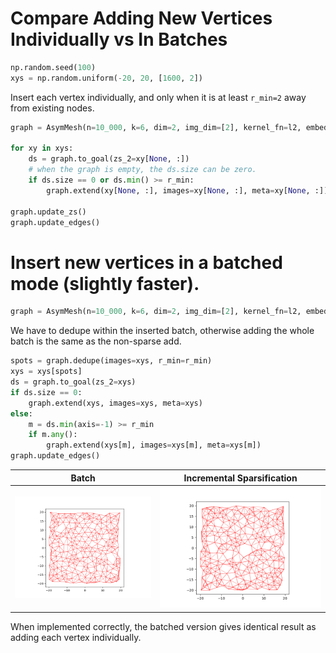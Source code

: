 
# Compare Adding New Vertices Individually vs In Batches

```python
np.random.seed(100)
xys = np.random.uniform(-20, 20, [1600, 2])
```

Insert each vertex individually, and only when it is at least `r_min=2` away 
from existing nodes.
```python
graph = AsymMesh(n=10_000, k=6, dim=2, img_dim=[2], kernel_fn=l2, embed_fn=id2D, d_max=20)

for xy in xys:
    ds = graph.to_goal(zs_2=xy[None, :])
    # when the graph is empty, the ds.size can be zero.
    if ds.size == 0 or ds.min() >= r_min:
        graph.extend(xy[None, :], images=xy[None, :], meta=xy[None, :])

graph.update_zs()
graph.update_edges()
```

# Insert new vertices in a batched mode (slightly faster).

```python
graph = AsymMesh(n=10_000, k=6, dim=2, img_dim=[2], kernel_fn=l2, embed_fn=id2D, d_max=20)
```

We have to dedupe within the inserted batch, otherwise adding the whole batch is 
the same as the non-sparse add. 

```python
spots = graph.dedupe(images=xys, r_min=r_min)
xys = xys[spots]
ds = graph.to_goal(zs_2=xys)
if ds.size == 0:
    graph.extend(xys, images=xys, meta=xys)
else:
    m = ds.min(axis=-1) >= r_min
    if m.any():
        graph.extend(xys[m], images=xys[m], meta=xys[m])
graph.update_edges()
```
| **Batch** | **Incremental Sparsification** |
|:---------:|:------------------------------:|
| <img style="align-self:center;" src="figures/batch_graph.png?ts=477817" image="None" styles="{'margin': '0.5em'}" width="None" height="None"/> | <img style="align-self:center;" src="figures/sparse_graph.png?ts=933042" image="None" styles="{'margin': '0.5em'}" width="None" height="None"/> |


When implemented correctly, the batched version gives identical result as 
adding each vertex individually.
